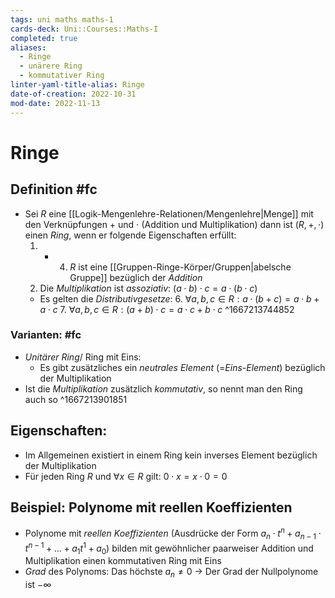 ```yaml
---
tags: uni maths maths-1
cards-deck: Uni::Courses::Maths-I
completed: true
aliases:
  - Ringe
  - unärere Ring
  - kommutativer Ring
linter-yaml-title-alias: Ringe
date-of-creation: 2022-10-31
mod-date: 2022-11-13
---
```


# Ringe

## Definition #fc
- Sei $R$ eine [[Logik-Mengenlehre-Relationen/Mengenlehre|Menge]] mit den Verknüpfungen $+\text{ und }\cdot$ (Addition und Multiplikation) dann ist $(R,+,\cdot)$ einen *Ring*, wenn er folgende Eigenschaften erfüllt:
	1. - 4. $R$ ist eine [[Gruppen-Ringe-Körper/Gruppen|abelsche Gruppe]] bezüglich der *Addition*
	5. Die *Multiplikation* ist *assoziativ*: $(a\cdot b)\cdot c=a\cdot(b\cdot c)$
	- Es gelten die *Distributivgesetze*:
		6. $\forall a,b,c\in R:a\cdot(b+c)=a\cdot b+a\cdot c$
		7. $\forall a,b,c\in R:(a+b)\cdot c=a\cdot c+b\cdot c$
^1667213744852

### Varianten: #fc
- *Unitärer Ring*/ Ring mit Eins:
	- Es gibt zusätzliches ein *neutrales Element* (=*Eins-Element*) bezüglich der Multiplikation
- Ist die *Multiplikation* zusätzlich *kommutativ*, so nennt man den Ring auch so
^1667213901851

## Eigenschaften:
- Im Allgemeinen existiert in einem Ring kein inverses Element bezüglich der Multiplikation
- Für jeden Ring $R$ und $\forall x\in R$ gilt: $0\cdot x=x\cdot 0=0$

## Beispiel: Polynome mit reellen Koeffizienten
- Polynome mit *reellen Koeffizienten* (Ausdrücke der Form $a_n\cdot t^n+a_{n-1}\cdot t^{n-1}+\dots+a_1t^1+a_0$) bilden mit gewöhnlicher paarweiser Addition und Multiplikation einen kommutativen Ring mit Eins
- *Grad* des Polynoms: Das höchste $a_n\neq0$
	→ Der Grad der Nullpolynome ist $-\infty$
